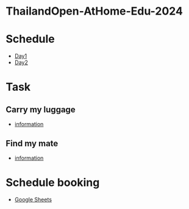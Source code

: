 # ThailandOpen-AtHome-Edu-2024

# Schedule
- [Day1](./schedules/competition_day1.md)
- [Day2]()

# Task

## Carry my luggage
- [information](tasks/carry_my_luggage.md)

## Find my mate
- [information](tasks/find_my_mate.md)

# Schedule booking
- [Google Sheets](https://docs.google.com/spreadsheets/d/1Kl5JcRBuCB3U00nVTQ_fhnDgwrwZQnN08cG9Ce6CFMU/edit?usp=sharing)